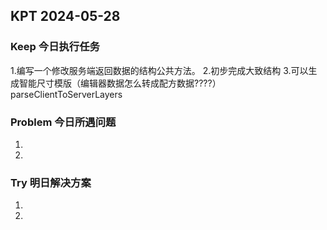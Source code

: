 ## KPT 2024-05-28

### Keep 今日执行任务

1.编写一个修改服务端返回数据的结构公共方法。 2.初步完成大致结构 3.可以生成智能尺寸模版（编辑器数据怎么转成配方数据????）parseClientToServerLayers

### Problem 今日所遇问题

1.
2.

### Try 明日解决方案

1.
2.
